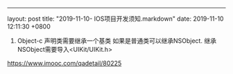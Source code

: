 ---
layout: post
title:  "2019-11-10- IOS项目开发须知.markdown"
date:   2019-11-10 12:11:30 +0800

1. Object-c 声明类需要继承一个基类
如果是普通类可以继承NSObject.
继承NSObject需要导入<UIKit/UIKit.h>





https://www.imooc.com/qadetail/80225



 
 
    